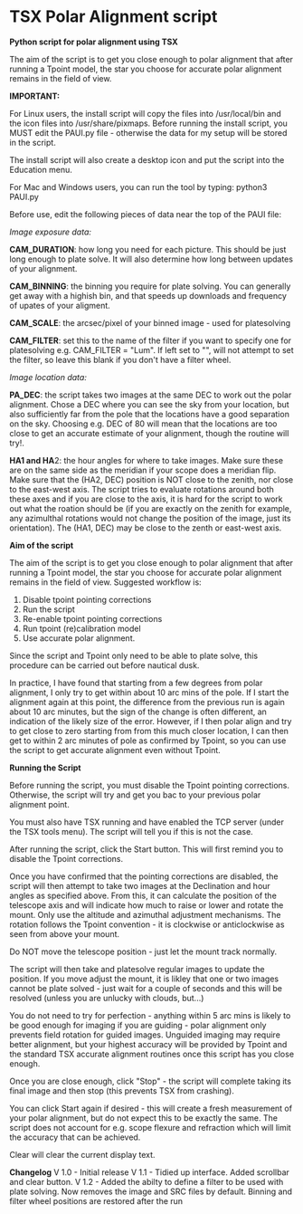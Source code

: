 # TSX Polar Alignment script

**Python script for polar alignment using TSX**

The aim of the script is to get you close enough to polar alignment that
after running a Tpoint model, the star you choose for accurate polar alignment
remains in the field of view. 
 
**IMPORTANT:**

For Linux users, the install script will copy the files into /usr/local/bin and
the icon files into /usr/share/pixmaps. Before running the install script, you
MUST edit the PAUI.py file - otherwise the data for my setup will be stored
in the script.

The install script will also create a desktop icon and put the script into the
Education menu.

For Mac and Windows users, you can run the tool by typing: python3 PAUI.py

Before use, edit the following pieces of data near the top
of the PAUI file:

_Image exposure data:_

**CAM_DURATION**: how long you need for each picture. This should be just long
enough to plate solve. It will also determine how long between updates of
your alignment.

**CAM_BINNING**: the binning you require for plate solving. You can generally
get away with a highish bin, and that speeds up downloads and frequency of
upates of your aligment.

**CAM_SCALE**: the arcsec/pixel of your binned image - used for platesolving

**CAM_FILTER**: set this to the name of the filter if you want to specify one
for platesolving e.g. CAM_FILTER = "Lum". If left set to "", will not
attempt to set the filter, so leave this blank if you don't have a filter
wheel.

_Image location data:_

**PA_DEC**: the script takes two images at the same DEC to work out the
polar alignment.  Chose a DEC where you can see the sky from your
location, but also sufficiently far from the pole that the locations have
a good separation on the sky. Choosing e.g. DEC of 80 will mean that
the locations are too close to get an accurate estimate of your alignment,
though the routine will try!.

**HA1 and HA**2: the hour angles for where to take images. Make sure these are
on the same side as the meridian if your scope does a meridian flip. Make
sure that the (HA2, DEC) position is NOT close to the zenith, nor close
to the east-west axis. The script tries to evaluate rotations around both
these axes and if you are close to the axis, it is hard for the script
to work out what the roation should be (if you are exactly on the zenith for
example, any azimulthal rotations would not change the position of the image,
just its orientation). The (HA1, DEC) may be close to the zenth or
east-west axis.

**Aim of the script**

The aim of the script is to get you close enough to polar alignment that
after running a Tpoint model, the star you choose for accurate polar alignment
remains in the field of view. Suggested workflow is:

1) Disable tpoint pointing corrections
2) Run the script
3) Re-enable tpoint pointing corrections
4) Run tpoint (re)calibration model
5) Use accurate polar alignment.

Since the script and Tpoint only need to be able to plate solve, this
procedure can be carried out before nautical dusk.

In practice, I have found that starting from a few degrees from polar alignment,
I only try to get within about 10 arc mins of the pole. If I start the
alignment again at this point, the difference from the previous run is again
about 10 arc minutes, but the sign of the change is often different, an
indication of the likely size of the error. However, if I then polar align
and try to get close to zero starting from from this much closer location,
I can then get to within 2 arc minutes of pole as confirmed by Tpoint, so you
can use the script to get accurate alignment even without Tpoint.

**Running the Script**

Before running the script, you must disable the Tpoint pointing corrections.
Otherwise, the script will try and get you bac to your previous polar
alignment point. 

You must also have TSX running and have enabled the TCP server (under the
TSX tools menu). The script will tell you if this is not the case.

After running the script, click the Start button. This will first remind
you to disable the Tpoint corrections.

Once you have confirmed that the pointing corrections are disabled, the script
will then attempt to take two images at the Declination and hour
angles as specified above. From this, it can calculate the position of the
telescope axis and will indicate how much to raise or lower and rotate
the mount. Only use the altitude and azimuthal adjustment mechanisms. The
rotation follows the Tpoint convention - it is clockwise or anticlockwise
as seen from above your mount.

Do NOT move the telescope position - just let the mount track normally.

The script will then take and platesolve regular images to update the position.
If you move adjust the mount, it is likley that one or two images cannot be
plate solved - just wait for a couple of seconds and this will be resolved
(unless you are unlucky with clouds, but...)

You do not need to try for perfection - anything within 5 arc mins is likely
to be good enough for imaging if you are guiding - polar alignment only
prevents field rotation for guided images. Unguided imaging may require better
alignment, but your highest accuracy will be provided by Tpoint and the
standard TSX accurate alignment routines once this script has you close enough.

Once you are close enough, click "Stop" - the script will complete taking
its final image and then stop (this prevents TSX from crashing).

You can click Start again if desired - this will create a fresh
measurement of your polar alignment, but do not expect this to be exactly
the same. The script does not account for e.g. scope flexure and refraction
which will limit the accuracy that can be achieved.

Clear will clear the current display text.

**Changelog**
V 1.0  - Initial release
V 1.1  - Tidied up interface. Added scrollbar and clear button.
V 1.2  - Added the abilty to define a filter to be used with plate solving.
         Now removes the image and SRC files by default.
	 Binning and filter wheel positions are restored after the run

